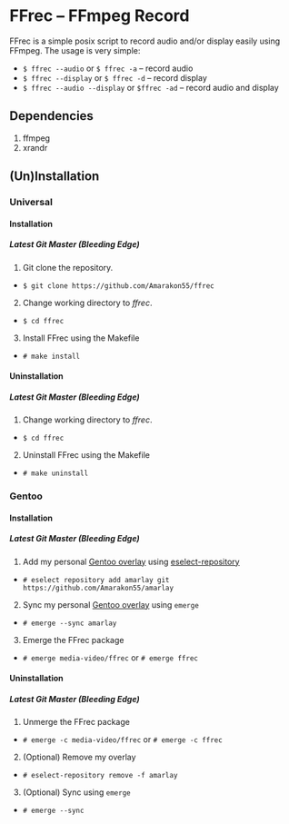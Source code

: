 # FFrec – FFmpeg Record

FFrec is a simple posix script to record audio and/or display easily using FFmpeg.
The usage is very simple:
* `$ ffrec --audio` or `$ ffrec -a` – record audio
* `$ ffrec --display` or `$ ffrec -d` – record display
* `$ ffrec --audio --display` or `$ffrec -ad` – record audio and display

## Dependencies
1. ffmpeg
1. xrandr

## (Un)Installation
### Universal
#### Installation
##### Latest Git Master (Bleeding Edge)
1. Git clone the repository.
* `$ git clone https://github.com/Amarakon55/ffrec`
2. Change working directory to *ffrec*.
* `$ cd ffrec`
3. Install FFrec using the Makefile
* `# make install`
#### Uninstallation
##### Latest Git Master (Bleeding Edge)
1. Change working directory to *ffrec*.
* `$ cd ffrec`
2. Uninstall FFrec using the Makefile
* `# make uninstall`

### Gentoo
#### Installation
##### Latest Git Master (Bleeding Edge)
1. Add my personal [Gentoo overlay](https://github.com/Amarakon55/amarlay) using [eselect-repository](https://packages.gentoo.org/packages/app-eselect/eselect-repository)
* `# eselect repository add amarlay git https://github.com/Amarakon55/amarlay`
2. Sync my personal [Gentoo overlay](https://github.com/Amarakon55/amarlay) using `emerge`
* `# emerge --sync amarlay`
3. Emerge the FFrec package
* `# emerge media-video/ffrec` or `# emerge ffrec`
#### Uninstallation
##### Latest Git Master (Bleeding Edge)
1. Unmerge the FFrec package
* `# emerge -c media-video/ffrec` or `# emerge -c ffrec`
2. (Optional) Remove my overlay
* `# eselect-repository remove -f amarlay`
3. (Optional) Sync using `emerge`
* `# emerge --sync`
